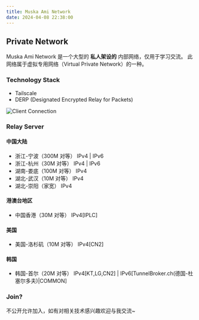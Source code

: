 ```yaml
---
title: Muska Ami Network
date: 2024-04-08 22:38:00
---
```

## Private Network

Muska Ami Network 是一个大型的 **私人架设的** 内部网络，仅用于学习交流。
此网络属于虚拟专用网络（Virtual Private Network）的一种。

### Technology Stack

- Tailscale
- DERP (Designated Encrypted Relay for Packets)

![Client Connection](https://apac-cloudflare-r2.img.1l1.icu/2024/07/30/66a8795576bb5.webp)

### Relay Server

#### 中国大陆

- 浙江-宁波（300M 对等）
  IPv4 | IPv6
- 浙江-杭州（30M 对等）
  IPv4 | IPv6
- 湖南-娄底（100M 对等）
  IPv4
- 湖北-武汉（10M 对等）
  IPv4
- 湖北-崇阳（家宽）
  IPv4

#### 港澳台地区

- 中国香港（30M 对等）
  IPv4\[IPLC]

#### 美国

- 美国-洛杉矶（10M 对等）
  IPv4\[CN2]

#### 韩国

- 韩国-首尔（20M 对等）
  IPv4\[KT,LG,CN2] | IPv6\[TunnelBroker.ch(德国-杜塞尔多夫)|COMMON]

### Join?

不公开允许加入，如有对相关技术感兴趣欢迎与我交流~
